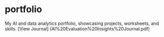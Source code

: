 # portfolio
My AI and data analytics portfolio, showcasing projects, worksheets, and skills.
[View Journal] (AI%20Evaluation%20Insights%20Journal.pdf)
